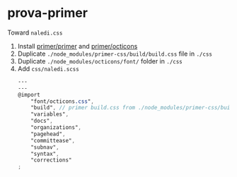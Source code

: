 # prova-primer
Toward `naledi.css`

1. Install [primer/primer](https://github.com/primer/primer) and [primer/octicons](https://github.com/primer/octicons/)
1. Duplicate `./node_modules/primer-css/build/build.css` file in `./css`
2. Duplicate `./node_modules/octicons/font/` folder in `./css`
1. Add `css/naledi.scss`
	```scss
	---
	---
	@import
		"font/octicons.css",
		"build", // primer build.css from ./node_modules/primer-css/build/
		"variables",
		"docs",
		"organizations",
		"pagehead",
		"committease",
		"subnav",
		"syntax",
		"corrections"
	;
	```

